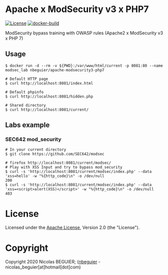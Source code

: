 # Apache x ModSecurity v3 x PHP7

[![License](https://img.shields.io/github/license/nbeguier/apache-modsecurity3-php7?color=blue)](https://github.com/nbeguier/apache-modsecurity3-php7/blob/master/LICENSE) [![docker-build](https://img.shields.io/docker/cloud/automated/nbeguier/apache-modsecurity3-php7)](https://hub.docker.com/r/nbeguier/apache-modsecurity3-php7)

ModSecurity bypass training with OWASP rules (Apache2 x ModSecurity v3 x PHP 7)

## Usage

```
$ docker run -d --rm -v ${PWD}:/var/www/html/current -p 8081:80 --name modsec_lab nbeguier/apache-modsecurity3-php7

# Default HTTP page
$ curl http://localhost:8081/index.html

# Default phpinfo
$ curl http://localhost:8081/hidden.php

# Shared directory
$ curl http://localhost:8081/current/
```

## Labs example

### SEC642 mod_security
```
# In your current directory
$ git clone https://github.com/SEC642/modsec

# firefox http://localhost:8081/current/modsec/
# Play with XSS Input and try to bypass mod_security
$ curl -s 'http://localhost:8081/current/modsec/index.php' --data 'xss=hello' -w "%{http_code}\n" -o /dev/null
200
$ curl -s 'http://localhost:8081/current/modsec/index.php' --data 'xss=<script>alert(XSS)</script>' -w "%{http_code}\n" -o /dev/null
403
```

# License
Licensed under the [Apache License](https://github.com/nbeguier/apache-modsecurity3-php7/blob/master/LICENSE), Version 2.0 (the "License").

# Copyright
Copyright 2020 Nicolas BEGUIER; ([nbeguier](https://beguier.eu/nicolas/) - nicolas_beguier[at]hotmail[dot]com)


